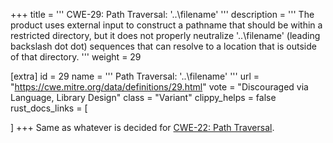 +++
title = '''
CWE-29: Path Traversal: '\..\filename'
'''
description	= '''
The product uses external input to construct a pathname that should be within a restricted directory, but it does not properly neutralize '\..\filename' (leading backslash dot dot) sequences that can resolve to a location that is outside of that directory.
'''
weight = 29

[extra]
id = 29
name = '''
Path Traversal: '\..\filename'
'''
url = "https://cwe.mitre.org/data/definitions/29.html"
vote = "Discouraged via Language, Library Design"
class = "Variant"
clippy_helps = false
rust_docs_links = [

]
+++
Same as whatever is decided for [CWE-22: Path Traversal](/cwes/cwe-22).
